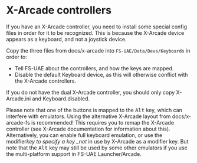 # X-Arcade controllers

If you have an X-Arcade controller, you need to install some special config
files in order for it to be recognized. This is because the X-Arcade device
appears as a keyboard, and not a joystick device.

Copy the three files from docs/x-arcade into `FS-UAE/Data/Devs/Keyboards`
in order to:

- Tell FS-UAE about the controllers, and how the keys are mapped.
- Disable the default Keyboard device, as this will otherwise conflict with
  the X-Arcade controllers.

If you do not have the dual X-Arcade controller, you should only copy
X-Arcade.ini and Keyboard.disabled.

Please note that one of the buttons is mapped to the <kbd>Alt</kbd> key,
which can interfere with emulators.
Using the alternative X-Arcade layout from docs/x-arcade-fs is recommended!
This requires you to remap the X-Arcade controller (see X-Arcade
documentation for information about this).
Alternatively, you can enable full keyboard emulation, or use the
modifier*key to specify a key \_not* in use by X-Arcade as a modifier key.
But note that the <kbd>Alt</kbd> key may still be used by some other
emulators if you use the multi-platform support in FS-UAE Launcher/Arcade.
